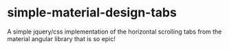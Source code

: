 # simple-material-design-tabs
A simple jquery/css implementation of the horizontal scrolling tabs from the material angular library that is so epic!
